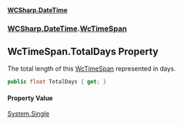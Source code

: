 #### [WCSharp\.DateTime](README.md 'README')
### [WCSharp\.DateTime](WCSharp.DateTime.md 'WCSharp\.DateTime').[WcTimeSpan](WCSharp.DateTime.WcTimeSpan.md 'WCSharp\.DateTime\.WcTimeSpan')

## WcTimeSpan\.TotalDays Property

The total length of this [WcTimeSpan](WCSharp.DateTime.WcTimeSpan.md 'WCSharp\.DateTime\.WcTimeSpan') represented in days\.

```csharp
public float TotalDays { get; }
```

#### Property Value
[System\.Single](https://learn.microsoft.com/en-us/dotnet/api/system.single 'System\.Single')